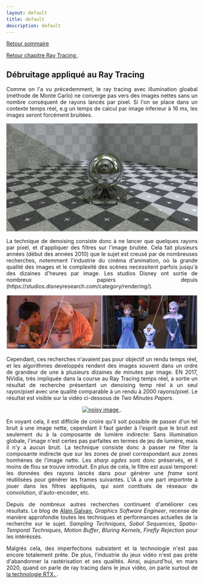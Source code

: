 ```yaml
---
layout: default
title: default
description: default
---
```


[Retour sommaire](./) 
<p>
<a href="./raytracing.html"> Retour chapitre Ray Tracing </a>. 
</p>

## Débruitage appliqué au Ray Tracing

<p style='text-align: justify;'> 
Comme on l'a vu précedemment, le ray tracing avec illumination gloabal (méthode de Monte Carlo) ne converge pas vers des images nettes sans un nombre conséquent de rayons lancés par pixel. Si l'on se place dans un contexte temps réel, e.g un temps de calcul par image inferieur à 16 ms, les images seront forcément bruitées. 
</p>

<p align="center"><img src="img_noise.png" alt="noisy image" width="600"></p>

<p style='text-align: justify;'> 
La technique de denoising consiste donc à ne lancer que quelques rayons par pixel, et d'appliquer des filtres sur l'image bruitée. Cela fait plusieurs années (début des années 2010) que le sujet est creusé par de nombreuses recherches, notemment l'industrie du cinéma d'animation, où la grande qualité des images et le complexité des scènes necessitent parfois jusqu'à des dizaines d'heures par image. Les studios Disney ont sortie de nombreux papiers depuis (https://studios.disneyresearch.com/category/rendering/).
</p>

<p align="center"><img src="img_disney.png" alt="noisy image" width="600"></p>

<p style='text-align: justify;'> 
Cependant, ces recherches n'avaient pas pour objectif un rendu temps réel, et les algorithmes developpés rendent des images souvent dans un ordre de grandeur de une à plusieurs dizaines de minutes par image. EN 2017, NVidia, très impliquée dans la course au Ray Tracing temps réel, a sortie un résultat de recherche présentant un denoising temp réel à un seul rayon/pixel avec une qualité comparable à un rendu à 2000 rayons/pixel. Le résultat est visible sur la vidéo ci-dessous de <i>Two Minutes Papers</i>.
</p>

<p align="center">
  <a href="https://www.youtube.com/watch?v=HSmm_vEVs10"> 
    <img src="https://img.youtube.com/vi/HSmm_vEVs10/0.jpg" alt="noisy image" width="380">
  </a>. 
</p>

<p style='text-align: justify;'> 
En voyant cela, il est difficile de croire qu'il soit possible de passer d'un tel bruit à une image nette, cependant il faut garder à l'esprit que le bruit est seulement du à la composante de lumière indirecte: Sans illumination globale, l'image n'est certes pas parfaites en termes de jeu de lumière, mais il n'y a aucun bruit. La technique consiste donc à passer ne filter la composante indirecte que sur les zones de pixel correspondant aux zones homhènes de l'image nette. Les <i> sharp egdes </i> sont donc préservés, et il moins de flou se trouve introduit. En plus de cela, le filtre est aussi temporel: les données des rayons lancés dans pour générer une <i>frame</i> sont réutilisées pour générer les frames suivantes. L'IA a une part importnte à jouer dans les filtres appliqués, qui sont contitués de réseaux de convolution, d'auto-encoder, etc.
</p>

<p style='text-align: justify;'> 
Depuis de nombreux autres recherches continuent d'améliorer ces résultats. Le blog de <a href="https://alain.xyz/blog/raytracing-denoising"> Alain Galvan</a>, <i>Graphics Software Engineer</i>, recense de manière approfondie toutes les techniques et performances actuelles de la recherche sur le sujet. <i>Sampling Techniques</i>, <i>Sobol Sequences</i>, <i>Spatio-Temporal Techniques</i>, <i>Motion Buffer</i>, <i>Bluring Kernels</i>, <i>Firefly Rejection</i> pour les intéréssés.
</p>

<p style='text-align: justify;'> 
Malgrés cela, des imperfections subsistent et la technologie n'est pas encore totalement prête. De plus, l'industrie du jeux vidéo n'est pas prète d'abandonner la rastérisation et ses qualités. Ainsi, aujourd'hui, en mars 2020, quand on parle de ray tracing dans le jeux vidéo, on parle surtout de <a href="./rtx.html"> la technologie RTX. </a>. 
</p>

